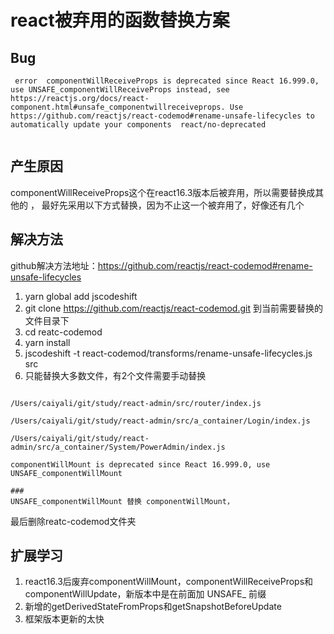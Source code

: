 # react被弃用的函数替换方案


## Bug

```
 error  componentWillReceiveProps is deprecated since React 16.999.0, use UNSAFE_componentWillReceiveProps instead, see https://reactjs.org/docs/react-component.html#unsafe_componentwillreceiveprops. Use https://github.com/reactjs/react-codemod#rename-unsafe-lifecycles to automatically update your components  react/no-deprecated
 
```

## 产生原因

componentWillReceiveProps这个在react16.3版本后被弃用，所以需要替换成其他的
，
最好先采用以下方式替换，因为不止这一个被弃用了，好像还有几个

## 解决方法

github解决方法地址：https://github.com/reactjs/react-codemod#rename-unsafe-lifecycles

1. yarn global add jscodeshift
2. git clone https://github.com/reactjs/react-codemod.git 到当前需要替换的文件目录下
3. cd reatc-codemod
4. yarn install
5. jscodeshift -t react-codemod/transforms/rename-unsafe-lifecycles.js  src
6. 只能替换大多数文件，有2个文件需要手动替换

```

/Users/caiyali/git/study/react-admin/src/router/index.js

/Users/caiyali/git/study/react-admin/src/a_container/Login/index.js

/Users/caiyali/git/study/react-admin/src/a_container/System/PowerAdmin/index.js

componentWillMount is deprecated since React 16.999.0, use UNSAFE_componentWillMount

###
UNSAFE_componentWillMount 替换 componentWillMount，

```

 最后删除reatc-codemod文件夹

## 扩展学习

1. react16.3后废弃componentWillMount，componentWillReceiveProps和componentWillUpdate，新版本中是在前面加 UNSAFE_ 前缀
2. 新增的getDerivedStateFromProps和getSnapshotBeforeUpdate
3. 框架版本更新的太快

